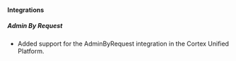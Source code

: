 
#### Integrations

##### Admin By Request

- Added support for the AdminByRequest integration in the Cortex Unified Platform.
